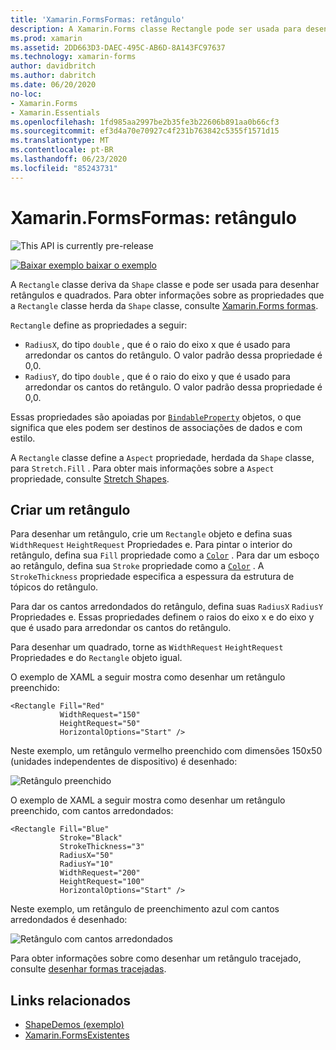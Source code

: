 ```yaml
---
title: 'Xamarin.FormsFormas: retângulo'
description: A Xamarin.Forms classe Rectangle pode ser usada para desenhar retângulos.
ms.prod: xamarin
ms.assetid: 2DD663D3-DAEC-495C-AB6D-8A143FC97637
ms.technology: xamarin-forms
author: davidbritch
ms.author: dabritch
ms.date: 06/20/2020
no-loc:
- Xamarin.Forms
- Xamarin.Essentials
ms.openlocfilehash: 1fd985aa2997be2b35fe3b22606b891aa0b66cf3
ms.sourcegitcommit: ef3d4a70e70927c4f231b763842c5355f1571d15
ms.translationtype: MT
ms.contentlocale: pt-BR
ms.lasthandoff: 06/23/2020
ms.locfileid: "85243731"
---
```

# <a name="xamarinforms-shapes-rectangle"></a>Xamarin.FormsFormas: retângulo

![](~/media/shared/preview.png "This API is currently pre-release")

[![Baixar exemplo ](~/media/shared/download.png) baixar o exemplo](https://docs.microsoft.com/samples/xamarin/xamarin-forms-samples/userinterface-shapesdemos/)

A `Rectangle` classe deriva da `Shape` classe e pode ser usada para desenhar retângulos e quadrados. Para obter informações sobre as propriedades que a `Rectangle` classe herda da `Shape` classe, consulte [ Xamarin.Forms formas](index.md).

`Rectangle` define as propriedades a seguir:

- `RadiusX`, do tipo `double` , que é o raio do eixo x que é usado para arredondar os cantos do retângulo. O valor padrão dessa propriedade é 0,0.
- `RadiusY`, do tipo `double` , que é o raio do eixo y que é usado para arredondar os cantos do retângulo. O valor padrão dessa propriedade é 0,0.

Essas propriedades são apoiadas por [`BindableProperty`](xref:Xamarin.Forms.BindableProperty) objetos, o que significa que eles podem ser destinos de associações de dados e com estilo.

A `Rectangle` classe define a `Aspect` propriedade, herdada da `Shape` classe, para `Stretch.Fill` . Para obter mais informações sobre a `Aspect` propriedade, consulte [Stretch Shapes](index.md#stretch-shapes).

## <a name="create-a-rectangle"></a>Criar um retângulo

Para desenhar um retângulo, crie um `Rectangle` objeto e defina suas `WidthRequest` `HeightRequest` Propriedades e. Para pintar o interior do retângulo, defina sua `Fill` propriedade como a [`Color`](xref:Xamarin.Forms.Color) . Para dar um esboço ao retângulo, defina sua `Stroke` propriedade como a [`Color`](xref:Xamarin.Forms.Color) . A `StrokeThickness` propriedade especifica a espessura da estrutura de tópicos do retângulo.

Para dar os cantos arredondados do retângulo, defina suas `RadiusX` `RadiusY` Propriedades e. Essas propriedades definem o raios do eixo x e do eixo y que é usado para arredondar os cantos do retângulo.

Para desenhar um quadrado, torne as `WidthRequest` `HeightRequest` Propriedades e do `Rectangle` objeto igual.

O exemplo de XAML a seguir mostra como desenhar um retângulo preenchido:

```xaml
<Rectangle Fill="Red"
           WidthRequest="150"
           HeightRequest="50"
           HorizontalOptions="Start" />
```

Neste exemplo, um retângulo vermelho preenchido com dimensões 150x50 (unidades independentes de dispositivo) é desenhado:

![Retângulo preenchido](rectangle-images/filled.png "Retângulo preenchido")

O exemplo de XAML a seguir mostra como desenhar um retângulo preenchido, com cantos arredondados:

```xaml
<Rectangle Fill="Blue"
           Stroke="Black"
           StrokeThickness="3"
           RadiusX="50"
           RadiusY="10"
           WidthRequest="200"
           HeightRequest="100"
           HorizontalOptions="Start" />
```

Neste exemplo, um retângulo de preenchimento azul com cantos arredondados é desenhado:

![Retângulo com cantos arredondados](rectangle-images/rounded.png "Retângulo com cantos arredondados")

Para obter informações sobre como desenhar um retângulo tracejado, consulte [desenhar formas tracejadas](index.md#draw-dashed-shapes).

## <a name="related-links"></a>Links relacionados

- [ShapeDemos (exemplo)](https://docs.microsoft.com/samples/xamarin/xamarin-forms-samples/userinterface-shapesdemos/)
- [Xamarin.FormsExistentes](index.md)
